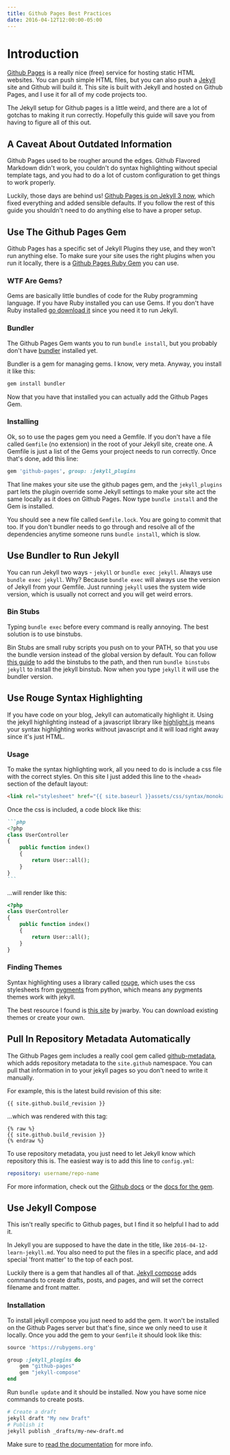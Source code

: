 ```yaml
---
title: Github Pages Best Practices
date: 2016-04-12T12:00:00-05:00
---
```


# Introduction

[Github Pages](https://pages.github.com/) is a really nice (free) service for hosting static HTML websites.  You can push simple HTML files, but you can also push a [Jekyll](https://jekyllrb.com) site and Github will build it.  This site is built with Jekyll and hosted on Github Pages, and I use it for all of my code projects too.

The Jekyll setup for Github pages is a little weird, and there are a lot of gotchas to making it run correctly.  Hopefully this guide will save you from having to figure all of this out.

## A Caveat About Outdated Information

Github Pages used to be rougher around the edges.  Github Flavored Markdown didn't work, you couldn't do syntax highlighting without special template tags, and you had to do a lot of custom configuration to get things to work properly.

Luckily, those days are behind us!  [Github Pages is on Jekyll 3 now](https://github.com/blog/2100-github-pages-now-faster-and-simpler-with-jekyll-3-0), which fixed everything and added sensible defaults.  If you follow the rest of this guide you shouldn't need to do anything else to have a proper setup.

## Use The Github Pages Gem

Github Pages has a specific set of Jekyll Plugins they use, and they won't run anything else.  To make sure your site uses the right plugins when you run it locally, there is a [Github Pages Ruby Gem](https://github.com/github/pages-gem) you can use.

### WTF Are Gems?

Gems are basically little bundles of code for the Ruby programming language.  If you have Ruby installed you can use Gems.  If you don't have Ruby installed [go download it](https://www.ruby-lang.org/en/downloads/) since you need it to run Jekyll.

### Bundler

The Github Pages Gem wants you to run `bundle install`, but you probably don't have [bundler](bundler.io) installed yet.

Bundler is a gem for managing gems.  I know, very meta.  Anyway, you install it like this:

```bash
gem install bundler
```

Now that you have that installed you can actually add the Github Pages Gem.

### Installing

Ok, so to use the pages gem you need a Gemfile.  If you don't have a file called `Gemfile` (no extension) in the root of your Jekyll site, create one.  A Gemfile is just a list of the Gems your project needs to run correctly.  Once that's done, add this line:

```ruby
gem 'github-pages', group: :jekyll_plugins
```

That line makes your site use the github pages gem, and the `jekyll_plugins` part lets the plugin override some Jekyll settings to make your site act the same locally as it does on Github Pages.  Now type `bundle install` and the Gem is installed.

You should see a new file called `Gemfile.lock`.  You are going to commit that too.  If you don't bundler needs to go through and resolve all of the dependencies anytime someone runs `bundle install`, which is slow.

## Use Bundler to Run Jekyll

You can run Jekyll two ways - `jekyll` or `bundle exec jekyll`.  Always use `bundle exec jekyll`.  Why? Because `bundle exec` will always use the version of Jekyll from your Gemfile.  Just running `jekyll` uses the system wide version, which is usually not correct and you will get weird errors.

### Bin Stubs

Typing `bundle exec` before every command is really annoying.  The best solution is to use binstubs.

Bin Stubs are small ruby scripts you push on to your PATH, so that you use the bundle version instead of the global version by default.  You can follow [this guide](https://github.com/rbenv/rbenv/wiki/Understanding-binstubs#adding-project-specific-binstubs-to-path) to add the binstubs to the path, and then run `bundle binstubs jekyll` to install the jekyll binstub.  Now when you type `jekyll` it will use the bundler version.

## Use Rouge Syntax Highlighting

If you have code on your blog, Jekyll can automatically highlight it.  Using the jekyll highlighting instead of a javascript library like [highlight.js](https://highlightjs.org/) means your syntax highlighting works without javascript and it will load right away since it's just HTML.

### Usage

To make the syntax highlighting work, all you need to do is include a css file with the correct styles. On this site I just added this line to the `<head>` section of the default layout:

```html
<link rel="stylesheet" href="{{ site.baseurl }}assets/css/syntax/monokai.css">
```

Once the css is included, a code block like this:

`````markdown
```php
<?php
class UserController
{
    public function index()
    {
        return User::all();
    }
}
```
`````

...will render like this:

```php
<?php
class UserController
{
    public function index()
    {
        return User::all();
    }
}
```

### Finding Themes

Syntax highlighting uses a library called [rouge](http://rouge.jneen.net/), which uses the css stylesheets from [pygments](http://pygments.org/) from python, which means any pygments themes work with jekyll.

The best resource I found is [this site](http://jwarby.github.io/jekyll-pygments-themes/languages/javascript.html) by jwarby.  You can download existing themes or create your own.

## Pull In Repository Metadata Automatically

The Github Pages gem includes a really cool gem called [github-metadata](https://github.com/jekyll/github-metadata), which adds repository metadata to the `site.github` namespace.  You can pull that information in to your jekyll pages so you don't need to write it manually.

For example, this is the latest build revision of this site:

```
{{ site.github.build_revision }}
```

...which was rendered with this tag:

```liquid
{% raw %}
{{ site.github.build_revision }}
{% endraw %}
```

To use repository metadata, you just need to let Jekyll know which repository this is.  The easiest way is to add this line to `config.yml`:

```yaml
repository: username/repo-name
```

For more information, check out the [Github docs](https://help.github.com/articles/repository-metadata-on-github-pages/) or the [docs for the gem](https://github.com/jekyll/github-metadata).

## Use Jekyll Compose

This isn't really specific to Github pages, but I find it so helpful I had to add it.

In Jekyll you are supposed to have the date in the title, like `2016-04-12-learn-jekyll.md`.  You also need to put the files in a specific place, and add special 'front matter' to the top of each post.

Luckily there is a gem that handles all of that.  [Jekyll compose](https://github.com/jekyll/jekyll-compose) adds commands to create drafts, posts, and pages, and will set the correct filename and front matter.

### Installation

To install jekyll compose you just need to add the gem.  It won't be installed on the Github Pages server but that's fine, since we only need to use it locally.  Once you add the gem to your `Gemfile` it should look like this:

```ruby
source 'https://rubygems.org'

group :jekyll_plugins do
    gem "github-pages"
    gem "jekyll-compose"
end
```

Run `bundle update` and it should be installed.  Now you have some nice commands to create posts.

```bash
# Create a draft
jekyll draft "My new Draft"
# Publish it
jekyll publish _drafts/my-new-draft.md
```

Make sure to [read the documentation](https://github.com/jekyll/jekyll-compose) for more info.
